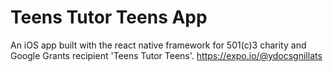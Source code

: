 # Teens Tutor Teens App
An iOS app built with the react native framework for 501(c)3 charity and Google Grants recipient 'Teens Tutor Teens'.
https://expo.io/@ydocsgnillats
